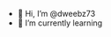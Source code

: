 - 👋 Hi, I’m @dweebz73
- 🌱 I’m currently learning

<!---
dweebz73/dweebz73 is a ✨ special ✨ repository because its `README.md` (this file) appears on your GitHub profile.
You can click the Preview link to take a look at your changes.
--->
